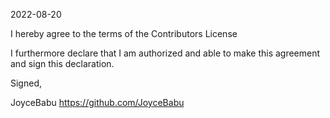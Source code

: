 2022-08-20

I hereby agree to the terms of the Contributors License

I furthermore declare that I am authorized and able to make this agreement and sign this declaration.

Signed,

JoyceBabu https://github.com/JoyceBabu
